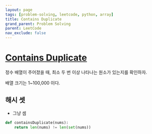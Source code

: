 ```yaml
---
layout: page
tags: [problem-solving, leetcode, python, array]
title: Contains Duplicate
grand_parent: Problem Solving
parent: LeetCode
nav_exclude: false
---
```


# [Contains Duplicate](https://leetcode.com/problems/contains-duplicate/)

 정수 배열이 주어졌을 때, 최소 두 번 이상 나타나는 원소가 있는지를
 확인하자.

 배열 크기는 1~100,000 이다.

## 해시 셋
 - 그냥 셈

```python
def containsDuplicate(nums):
    return len(nums) != len(set(nums))
```
